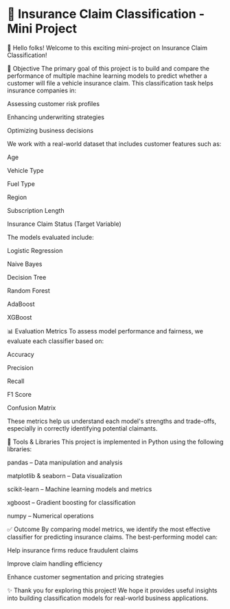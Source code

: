 # 🧾 Insurance Claim Classification - Mini Project
👋 Hello folks! Welcome to this exciting mini-project on Insurance Claim Classification!

🎯 Objective
The primary goal of this project is to build and compare the performance of multiple machine learning models to predict whether a customer will file a vehicle insurance claim. This classification task helps insurance companies in:

Assessing customer risk profiles

Enhancing underwriting strategies

Optimizing business decisions

We work with a real-world dataset that includes customer features such as:

Age

Vehicle Type

Fuel Type

Region

Subscription Length

Insurance Claim Status (Target Variable)

The models evaluated include:

Logistic Regression

Naive Bayes

Decision Tree

Random Forest

AdaBoost

XGBoost

📊 Evaluation Metrics
To assess model performance and fairness, we evaluate each classifier based on:

Accuracy

Precision

Recall

F1 Score

Confusion Matrix

These metrics help us understand each model's strengths and trade-offs, especially in correctly identifying potential claimants.

🧰 Tools & Libraries
This project is implemented in Python using the following libraries:

pandas – Data manipulation and analysis

matplotlib & seaborn – Data visualization

scikit-learn – Machine learning models and metrics

xgboost – Gradient boosting for classification

numpy – Numerical operations

✅ Outcome
By comparing model metrics, we identify the most effective classifier for predicting insurance claims. The best-performing model can:

Help insurance firms reduce fraudulent claims

Improve claim handling efficiency

Enhance customer segmentation and pricing strategies

✨ Thank you for exploring this project! We hope it provides useful insights into building classification models for real-world business applications.
